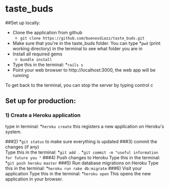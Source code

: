 # taste_buds

##Set up locally: 
- Clone the application from github
  * `git clone https://github.com/buenosdiazz/taste_buds.git`
- Make sure that you're in the taste_buds folder. You can type *`pwd` (print working directory) in the terminal to see what folder you are in 
- Install all required gems
  * `bundle install`
- Type this in the terminal: *`rails s`
- Point your web browser to http://localhost:3000, the web app will be running

To get back to the terminal, you can stop the server by typing control c


## Set up for production: 

### 1) Create a Heroku application

type in terminal: 
*`heroku create`
this registers a new application on Heroku's system. 

###2) *`git status` to make sure everything is updated 
###3) commit the changes (if any)  
Type this in the terminal:
*`git add .`
*`git commit -m "useful information for future you "`
###4) Push changes to Heroku
Type this in the terminal:
*`git push heroku master`
###5) Run database migrations on Heroku
Type this in the terminal:
*`heroku run rake db:migrate`
###6) Visit your application
Type this in the terminal:
*`heroku open`
This opens the new application in your browser.





